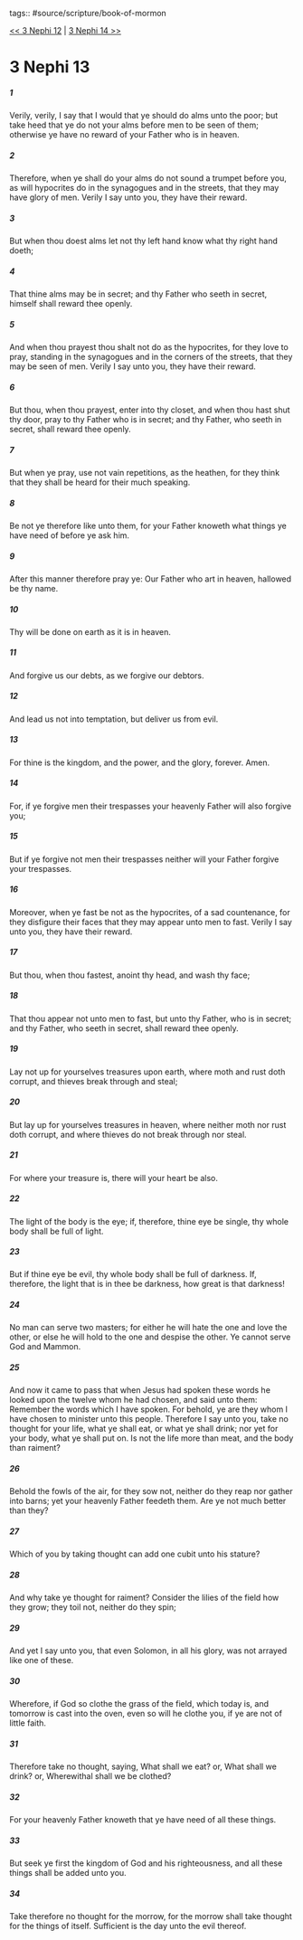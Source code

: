 tags:: #source/scripture/book-of-mormon

[<< 3 Nephi 12](/Book_of_Mormon/11_3_Nephi/3_Nephi_12.md) | [3 Nephi 14 >>](/Book_of_Mormon/11_3_Nephi/3_Nephi_14.md)

# 3 Nephi 13

##### 1

Verily, verily, I say that I would that ye should do alms unto the poor; but take heed that ye do not your alms before men to be seen of them; otherwise ye have no reward of your Father who is in heaven.

##### 2

Therefore, when ye shall do your alms do not sound a trumpet before you, as will hypocrites do in the synagogues and in the streets, that they may have glory of men. Verily I say unto you, they have their reward.

##### 3

But when thou doest alms let not thy left hand know what thy right hand doeth;

##### 4

That thine alms may be in secret; and thy Father who seeth in secret, himself shall reward thee openly.

##### 5

And when thou prayest thou shalt not do as the hypocrites, for they love to pray, standing in the synagogues and in the corners of the streets, that they may be seen of men. Verily I say unto you, they have their reward.

##### 6

But thou, when thou prayest, enter into thy closet, and when thou hast shut thy door, pray to thy Father who is in secret; and thy Father, who seeth in secret, shall reward thee openly.

##### 7

But when ye pray, use not vain repetitions, as the heathen, for they think that they shall be heard for their much speaking.

##### 8

Be not ye therefore like unto them, for your Father knoweth what things ye have need of before ye ask him.

##### 9

After this manner therefore pray ye: Our Father who art in heaven, hallowed be thy name.

##### 10

Thy will be done on earth as it is in heaven.

##### 11

And forgive us our debts, as we forgive our debtors.

##### 12

And lead us not into temptation, but deliver us from evil.

##### 13

For thine is the kingdom, and the power, and the glory, forever. Amen.

##### 14

For, if ye forgive men their trespasses your heavenly Father will also forgive you;

##### 15

But if ye forgive not men their trespasses neither will your Father forgive your trespasses.

##### 16

Moreover, when ye fast be not as the hypocrites, of a sad countenance, for they disfigure their faces that they may appear unto men to fast. Verily I say unto you, they have their reward.

##### 17

But thou, when thou fastest, anoint thy head, and wash thy face;

##### 18

That thou appear not unto men to fast, but unto thy Father, who is in secret; and thy Father, who seeth in secret, shall reward thee openly.

##### 19

Lay not up for yourselves treasures upon earth, where moth and rust doth corrupt, and thieves break through and steal;

##### 20

But lay up for yourselves treasures in heaven, where neither moth nor rust doth corrupt, and where thieves do not break through nor steal.

##### 21

For where your treasure is, there will your heart be also.

##### 22

The light of the body is the eye; if, therefore, thine eye be single, thy whole body shall be full of light.

##### 23

But if thine eye be evil, thy whole body shall be full of darkness. If, therefore, the light that is in thee be darkness, how great is that darkness!

##### 24

No man can serve two masters; for either he will hate the one and love the other, or else he will hold to the one and despise the other. Ye cannot serve God and Mammon.

##### 25

And now it came to pass that when Jesus had spoken these words he looked upon the twelve whom he had chosen, and said unto them: Remember the words which I have spoken. For behold, ye are they whom I have chosen to minister unto this people. Therefore I say unto you, take no thought for your life, what ye shall eat, or what ye shall drink; nor yet for your body, what ye shall put on. Is not the life more than meat, and the body than raiment?

##### 26

Behold the fowls of the air, for they sow not, neither do they reap nor gather into barns; yet your heavenly Father feedeth them. Are ye not much better than they?

##### 27

Which of you by taking thought can add one cubit unto his stature?

##### 28

And why take ye thought for raiment? Consider the lilies of the field how they grow; they toil not, neither do they spin;

##### 29

And yet I say unto you, that even Solomon, in all his glory, was not arrayed like one of these.

##### 30

Wherefore, if God so clothe the grass of the field, which today is, and tomorrow is cast into the oven, even so will he clothe you, if ye are not of little faith.

##### 31

Therefore take no thought, saying, What shall we eat? or, What shall we drink? or, Wherewithal shall we be clothed?

##### 32

For your heavenly Father knoweth that ye have need of all these things.

##### 33

But seek ye first the kingdom of God and his righteousness, and all these things shall be added unto you.

##### 34

Take therefore no thought for the morrow, for the morrow shall take thought for the things of itself. Sufficient is the day unto the evil thereof.
